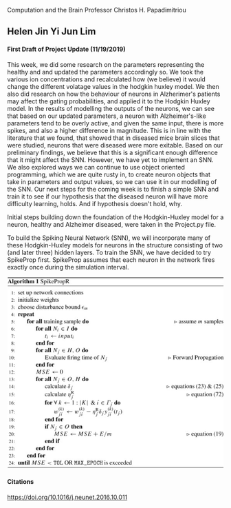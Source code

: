 Computation and the Brain
Professor Christos H. Papadimitriou

Helen Jin
Yi Jun Lim
------

#### First Draft of Project Update (11/19/2019)

This week, we did some research on the parameters representing the healthy and 
and updated the parameters accordingly so. We took the various ion concentrations and recalculated how (we believe) it would change the different volatage values in the hodgkin huxley model. We then also did research on how the behaviour of neurons in Alzherimer's patients may affect the gating probabilities, and applied it to the Hodgkin Huxley model. In the results of modelling the outputs of the neurons, we can see that based on our updated parameters, a neuron with Alzheimer's-like parameters tend to be overly active, and given the same input, there is more spikes, and also a higher difference in magnitude. This is in line with the literature that we found, that showed that in diseased mice brain slices that were studied, neurons that were diseased were more exitable. Based on our preliminary findings, we believe that this is a significant enough difference that it might affect the SNN. However, we have yet to implement an SNN. We also explored ways we can continue to use object oriented programming, which we are quite rusty in, to create neuron objects that take in parameters and output values, so we can use it in our modelling of the SNN. Our next steps for the coming week is to finish a simple SNN and train it to see if our hypothesis that the diseased neuron will have more difficulty learning, holds. And if hypothesis doesn't hold, why.


Initial steps building down the foundation of the Hodgkin-Huxley model for a neuron, healthy and Alzheimer diseased, were taken in the Project.py file. 

To build the Spiking Neural Network (SNN), we will incorporate many of these Hodgkin-Huxley models for neurons in the structure consisting of two (and later three) hidden layers. To train the SNN, we have decided to try SpikeProp first. SpikeProp assumes that each neuron in the network fires exactly once during the simulation interval. 

![A sequential step](spikeprop.jpg?raw=true "Spike Propagation")


#### Citations
<https://doi.org/10.1016/j.neunet.2016.10.011>



